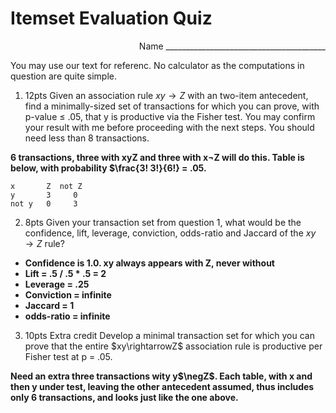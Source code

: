 # Itemset Evaluation Quiz #

<div style="text-align: right">Name ________________________________________</div>

You may use our text for referenc.  No calculator as the computations in question are quite simple.

1. 12pts Given an association rule $xy \rightarrow Z$  with an two-item antecedent, find a minimally-sized set of transactions for which you can prove, with p-value $\le$ .05, that y is productive via the Fisher test.  You may confirm your result with me before proceeding with the next steps.  You should need less than 8 transactions.

**6 transactions, three with xyZ and three with x$\neg$Z will do this.  Table 
is below, with probability $\frac{3! 3!}{6!} = .05.**

```
x       Z  not Z
y       3     0
not y   0     3
```

2. 8pts Given your transaction set from question 1, what would be the confidence, lift, leverage, conviction, odds-ratio and Jaccard of the $xy \rightarrow Z$ rule?

 * **Confidence is 1.0.  xy always appears with Z, never without**
 * **Lift = .5 / .5 * .5 = 2**
 * **Leverage = .25**
 * **Conviction = infinite**
 * **Jaccard = 1**
 * **odds-ratio = infinite**

3. 10pts Extra credit
Develop a minimal transaction set for which you can prove that the entire $xy\rightarrowZ$ association rule is productive per Fisher test at p = .05.

**Need an extra three transactions wity y$\negZ$.  Each table, with x and then y under test, leaving the other antecedent assumed, thus includes only 6 transactions, and looks just like the one above.**
